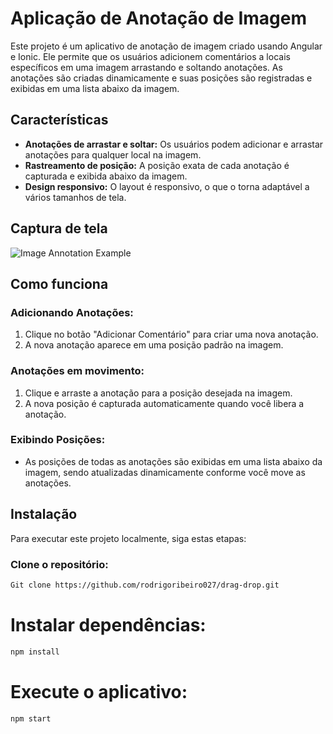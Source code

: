 # Aplicação de Anotação de Imagem

Este projeto é um aplicativo de anotação de imagem criado usando Angular e Ionic. Ele permite que os usuários adicionem comentários a locais específicos em uma imagem arrastando e soltando anotações. As anotações são criadas dinamicamente e suas posições são registradas e exibidas em uma lista abaixo da imagem.

## Características

- **Anotações de arrastar e soltar:** Os usuários podem adicionar e arrastar anotações para qualquer local na imagem.
- **Rastreamento de posição:** A posição exata de cada anotação é capturada e exibida abaixo da imagem.
- **Design responsivo:** O layout é responsivo, o que o torna adaptável a vários tamanhos de tela.

## Captura de tela

![Image Annotation Example](./relative/path/to/your/image.png)

## Como funciona

### Adicionando Anotações:

1. Clique no botão "Adicionar Comentário" para criar uma nova anotação.
2. A nova anotação aparece em uma posição padrão na imagem.

### Anotações em movimento:

1. Clique e arraste a anotação para a posição desejada na imagem.
2. A nova posição é capturada automaticamente quando você libera a anotação.

### Exibindo Posições:

- As posições de todas as anotações são exibidas em uma lista abaixo da imagem, sendo atualizadas dinamicamente conforme você move as anotações.

## Instalação

Para executar este projeto localmente, siga estas etapas:

### Clone o repositório:

```bash
Git clone https://github.com/rodrigoribeiro027/drag-drop.git

```

# Instalar dependências:
```bash
npm install

```

# Execute o aplicativo:
```bash
npm start

```